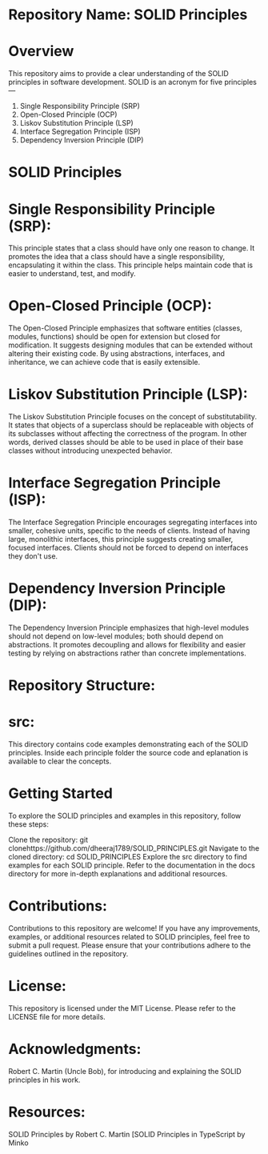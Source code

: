 # Repository Name: SOLID Principles

# Overview

This repository aims to provide a clear understanding of the SOLID principles in software development. SOLID is an acronym for five principles—

1. Single Responsibility Principle (SRP)
2. Open-Closed Principle (OCP)
3. Liskov Substitution Principle (LSP)
4. Interface Segregation Principle (ISP)
5. Dependency Inversion Principle (DIP)

# SOLID Principles

# Single Responsibility Principle (SRP):

This principle states that a class should have only one reason to change. It promotes the idea that a class should have a single responsibility, encapsulating it within the class. This principle helps maintain code that is easier to understand, test, and modify.

# Open-Closed Principle (OCP):

The Open-Closed Principle emphasizes that software entities (classes, modules, functions) should be open for extension but closed for modification. It suggests designing modules that can be extended without altering their existing code. By using abstractions, interfaces, and inheritance, we can achieve code that is easily extensible.

# Liskov Substitution Principle (LSP):

The Liskov Substitution Principle focuses on the concept of substitutability. It states that objects of a superclass should be replaceable with objects of its subclasses without affecting the correctness of the program. In other words, derived classes should be able to be used in place of their base classes without introducing unexpected behavior.

# Interface Segregation Principle (ISP):

The Interface Segregation Principle encourages segregating interfaces into smaller, cohesive units, specific to the needs of clients. Instead of having large, monolithic interfaces, this principle suggests creating smaller, focused interfaces. Clients should not be forced to depend on interfaces they don't use.

# Dependency Inversion Principle (DIP):

The Dependency Inversion Principle emphasizes that high-level modules should not depend on low-level modules; both should depend on abstractions. It promotes decoupling and allows for flexibility and easier testing by relying on abstractions rather than concrete implementations.

# Repository Structure:

# src:

This directory contains code examples demonstrating each of the SOLID principles. Inside each principle folder the source code and eplanation is available to clear the concepts.

# Getting Started

To explore the SOLID principles and examples in this repository, follow these steps:

Clone the repository: git clonehttps://github.com/dheeraj1789/SOLID_PRINCIPLES.git
Navigate to the cloned directory: cd SOLID_PRINCIPLES
Explore the src directory to find examples for each SOLID principle.
Refer to the documentation in the docs directory for more in-depth explanations and additional resources.

# Contributions:

Contributions to this repository are welcome! If you have any improvements, examples, or additional resources related to SOLID principles, feel free to submit a pull request. Please ensure that your contributions adhere to the guidelines outlined in the repository.

# License:

This repository is licensed under the MIT License. Please refer to the LICENSE file for more details.

# Acknowledgments:

Robert C. Martin (Uncle Bob), for introducing and explaining the SOLID principles in his work.

# Resources:

SOLID Principles by Robert C. Martin
[SOLID Principles in TypeScript by Minko
